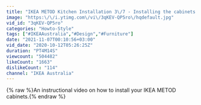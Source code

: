 ```yaml
---
title: "IKEA METOD Kitchen Installation 3\/7 - Installing the cabinets | IKEA Australia"
image: "https:\/\/i.ytimg.com\/vi\/3qKEV-QP5ro\/hqdefault.jpg"
vid_id: "3qKEV-QP5ro"
categories: "Howto-Style"
tags: ["#IKEAAustralia","#Design","#Furniture"]
date: "2021-11-07T00:10:56+03:00"
vid_date: "2020-10-12T05:26:25Z"
duration: "PT4M14S"
viewcount: "504482"
likeCount: "1663"
dislikeCount: "114"
channel: "IKEA Australia"
---
```

{% raw %}An instructional video on how to install your IKEA METOD cabinets.{% endraw %}
